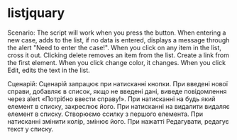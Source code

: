 # listjquary
Scenario:
The script will work when you press the button.
When entering a new case, adds to the list, if no data is entered, displays a message through the alert "Need to enter the case!".
When you click on any item in the list, cross it out.
Clicking delete removes an item from the list.
Create a link from the first element.
When you click change color, it changes.
When you click Edit, edits the text in the list.

Сценарій:
Сценарій запрацює при натисканні кнопки.
При введені нової справи, добавляє в список, якщо не введені дані, виведе повідомлення через alert «Потрібно ввести справу!».
При натисканні на будь який елемент в списку, закреслює його.
При натисканні на видалити видаляє елемент в списку.
Створюємо ссилку з першого елемента.
При натисканні змінити колір, змінює його.
При нажатті Редагувати, редагує текст у списку.
